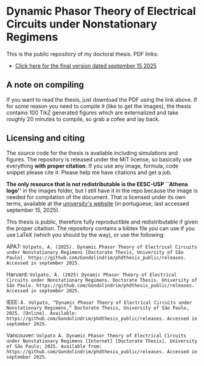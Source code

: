 # Dynamic Phasor Theory of Electrical Circuits under Nonstationary Regimens

This is the public repository of my doctoral thesis. PDF links:

- [Click here for the final version dated september 15 2025](https://github.com/Gondolindrim/phdthesis_public/releases/download/final/alvaro-volpato_dynphasor_theory_final_version.pdf)

## A note on compiling

If you want to read the thesis, just download the PDF using the link above. If for some reason you need to compile it (like to get the images), the thesis contains 100 TikZ generated figures which are externalized and take roughly 20 minutes to compile, so grab a cofee and lay back.

## Licensing and citing

The source code for the thesis is available including simulations and figures. The repository is released under the MIT license, so basically use everything **with proper citation**. If you use any image, formula, code snippet please cite it. Please help me have citations and get a job.

**The only resource that is not redistributable is the EESC-USP ``Athena logo''** in the images folder, but I still have it in the repo because the image is needed for compilation of the document. That is licensed under its own terms, available at the [university's website](https://eesc.usp.br/noticias/logotipos.php) (in portuguese, last accessed september 15, 2025).

This thesis is public, therefore fully reproductible and redistributable if given the proper citaition. The repository contains a bibtex file you can use if you use LaTeX (which you should by the way), or use the following:

APA7: `Volpato, A. (2025). Dynamic Phasor Theory of Electrical Circuits under Nonstationary Regimens [Doctorate Thesis, University of São Paulo]. https://github.com/Gondolindrim/phdthesis_public/releases. Accessed in september 2025.`

Harvard: `Volpato, Á. (2025) Dynamic Phasor Theory of Electrical Circuits under Nonstationary Regimens. Doctorate Thesis. University of São Paulo. https://github.com/Gondolindrim/phdthesis_public/releases. Accessed in september 2025.`

IEEE: `Á. Volpato, “Dynamic Phasor Theory of Electrical Circuits under Nonstationary Regimens,” Doctorate Thesis, University of São Paulo, 2025. [Online]. Available: https://github.com/Gondolindrim/phdthesis_public/releases. Accessed in september 2025.`

Vancouver: `Volpato Á. Dynamic Phasor Theory of Electrical Circuits under Nonstationary Regimens [Internet] [Doctorate Thesis]. University of São Paulo; 2025. Available from: https://github.com/Gondolindrim/phdthesis_public/releases. Accessed in september 2025.`
